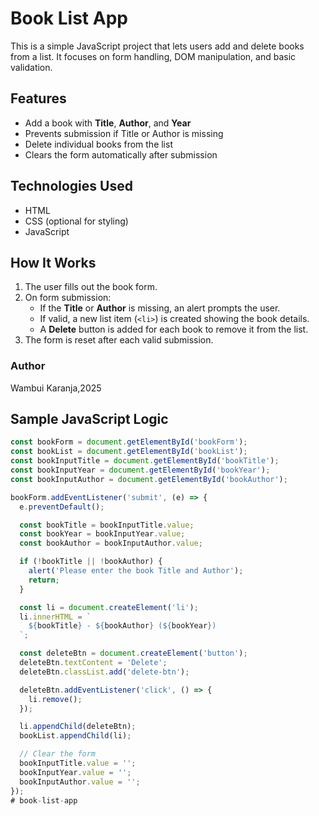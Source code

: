 #  Book List App

This is a simple JavaScript project that lets users add and delete books from a list. It focuses on form handling, DOM manipulation, and basic validation.

##  Features

- Add a book with **Title**, **Author**, and **Year**
- Prevents submission if Title or Author is missing
- Delete individual books from the list
- Clears the form automatically after submission

##  Technologies Used

- HTML
- CSS (optional for styling)
- JavaScript

##  How It Works

1. The user fills out the book form.
2. On form submission:
   - If the **Title** or **Author** is missing, an alert prompts the user.
   - If valid, a new list item (`<li>`) is created showing the book details.
   - A **Delete** button is added for each book to remove it from the list.
3. The form is reset after each valid submission.

### Author
   Wambui Karanja,2025


## Sample JavaScript Logic

```javascript
const bookForm = document.getElementById('bookForm');
const bookList = document.getElementById('bookList');
const bookInputTitle = document.getElementById('bookTitle');
const bookInputYear = document.getElementById('bookYear');
const bookInputAuthor = document.getElementById('bookAuthor');

bookForm.addEventListener('submit', (e) => {
  e.preventDefault();

  const bookTitle = bookInputTitle.value;
  const bookYear = bookInputYear.value;
  const bookAuthor = bookInputAuthor.value;

  if (!bookTitle || !bookAuthor) {
    alert('Please enter the book Title and Author');
    return;
  }

  const li = document.createElement('li');
  li.innerHTML = `
    ${bookTitle} - ${bookAuthor} (${bookYear})
  `;

  const deleteBtn = document.createElement('button');
  deleteBtn.textContent = 'Delete';
  deleteBtn.classList.add('delete-btn');

  deleteBtn.addEventListener('click', () => {
    li.remove();
  });

  li.appendChild(deleteBtn);
  bookList.appendChild(li);

  // Clear the form
  bookInputTitle.value = '';
  bookInputYear.value = '';
  bookInputAuthor.value = '';
});
# book-list-app
